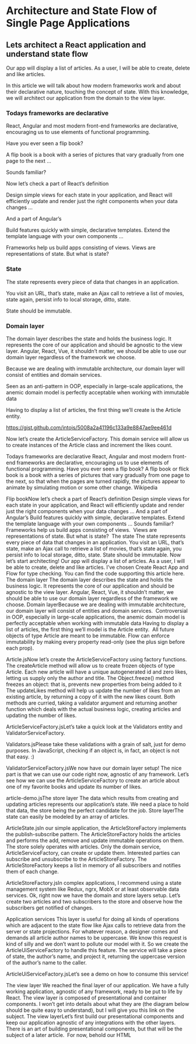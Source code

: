 # Architecture and State Flow of Single Page Applications

## Lets architect a React application and understand state flow

Our app will display a list of articles. As a user, I will be able to create, delete and like articles.

In this article we will talk about how modern frameworks work and about their declarative nature, touching the concept of state. With this knowledge, we will architect our application from the domain to the view layer.

### Todays frameworks are declarative

React, Angular and most modern front-end frameworks are declarative, encouraging us to use elements of functional programming.

Have you ever seen a flip book?

A flip book is a book with a series of pictures that vary gradually from one page to the next …

Sounds familiar?


Now let’s check a part of React’s definition

Design simple views for each state in your application, and React will efficiently update and render just the right components when your data changes …

And a part of Angular’s

Build features quickly with simple, declarative templates. Extend the template language with your own components …

Frameworks help us build apps consisting of views. Views are representations of state. But what is state? 

### State

The state represents every piece of data that changes in an application.

You visit an URL, that’s state, make an Ajax call to retrieve a list of movies, state again, persist info to local storage, ditto, state.

State should be immutable.

### Domain layer

The domain layer describes the state and holds the business logic. It represents the core of our application and should be agnostic to the view layer. Angular, React, Vue, it shouldn’t matter, we should be able to use our domain layer regardless of the framework we choose.

Because we are dealing with immutable architecture, our domain layer will consist of entities and domain services.

Seen as an anti-pattern in OOP, especially in large-scale applications, the anemic domain model is perfectly acceptable when working with immutable data

Having to display a list of articles, the first thing we’ll create is the Article entity.

https://gist.github.com/intojs/5008a2a41196c133a9e8847ae9ee461d

Now let’s create the ArticleServiceFactory. This domain service will allow us to create instances of the Article class and increment the likes count.





Todays frameworks are declarative
React, Angular and most modern front-end frameworks are declarative, encouraging us to use elements of functional programming.
Have you ever seen a flip book?
A flip book or flick book is a book with a series of pictures that vary gradually from one page to the next, so that when the pages are turned rapidly, the pictures appear to animate by simulating motion or some other change. Wikipedia



Flip bookNow let’s check a part of React’s definition
Design simple views for each state in your application, and React will efficiently update and render just the right components when your data changes …
And a part of Angular’s
Build features quickly with simple, declarative templates. Extend the template language with your own components …
Sounds familiar?
Frameworks help us build apps consisting of views. 
Views are representations of state.
But what is state? 
The state
The state represents every piece of data that changes in an application.
You visit an URL, that’s state, make an Ajax call to retrieve a list of movies, that’s state again, you persist info to local storage, ditto, state.
State should be immutable.
Now let’s start architecting!
Our app will display a list of articles. As a user, I will be able to create, delete and like articles.
I’ve chosen Create React App and Flow for type checking. You can find the code supporting this article here.
The domain layer
The domain layer describes the state and holds the business logic. It represents the core of our application and should be agnostic to the view layer. Angular, React, Vue, it shouldn’t matter, we should be able to use our domain layer regardless of the framework we choose.
Domain layerBecause we are dealing with immutable architecture, our domain layer will consist of entities and domain services. 
Controversial in OOP, especially in large-scale applications, the anemic domain model is perfectly acceptable when working with immutable data
Having to display a list of articles, the first thing we’ll model is the Article entity. 
All future objects of type Article are meant to be immutable. Flow can enforce immutability by making every property read-only (see the plus sign before each prop).



Article.jsNow let’s create the ArticleServiceFactory using factory functions.
The createArticle method will allow us to create frozen objects of type Article. Each new article will have a unique autogenerated id and zero likes, letting us supply only the author and title.
The Object.freeze() method freezes an object: that is, prevents new properties from being added to it
The updateLikes method will help us update the number of likes from an existing article, by returning a copy of it with the new likes count.
Both methods are curried, taking a validator argument and returning another function which deals with the actual business logic, creating articles and updating the number of likes.



ArticleServiceFactory.jsLet’s take a quick look at the Validators entity and ValidatorServiceFactory.



Validators.jsPlease take these validations with a grain of salt, just for demo purposes. In JavaScript, checking if an object is, in fact, an object is not that easy. :)



ValidatorServiceFactory.jsWe now have our domain layer setup!
The nice part is that we can use our code right now, agnostic of any framework.
Let’s see how we can use the ArticleServiceFactory to create an article about one of my favorite books and update its number of likes.



article-demo.jsThe store layer
The data which results from creating and updating articles represents our application’s state.
We need a place to hold that data, the store being the perfect candidate for the job.
Store layerThe state can easily be modeled by an array of articles.



ArticleState.jsIn our simple application, the ArticleStoreFactory implements the publish-subscribe pattern.
The ArticleStoreFactory holds the articles and performs the add, remove and update immutable operations on them.
The store solely operates with articles. Only the domain service, ArticleServiceFactory, can create or update them.
Interested parties can subscribe and unsubscribe to the ArticleStoreFactory.
The ArticleStoreFactory keeps a list in memory of all subscribers and notifies them of each change.



ArticleStoreFactory.jsIn complex applications, I recommend using a state management system like Redux, ngrx, MobX or at least observable data services.
Ok, right now we have the domain and store layers setup.
Let’s create two articles and two subscribers to the store and observe how the subscribers get notified of changes.



Application services
This layer is useful for doing all kinds of operations which are adjacent to the state flow like Ajax calls to retrieve data from the server or state projections.
For whatever reason, a designer comes and demands all article author names to be uppercase.
We know this request is kind of silly and we don’t want to pollute our model with it. So we create the ArticleUiServiceFactory to handle this feature.
The service will take a piece of state, the author’s name, and project it, returning the uppercase version of the author’s name to the caller.



ArticleUiServiceFactory.jsLet’s see a demo on how to consume this service!



The view layer
We reached the final layer of our application. We have a fully working application, agnostic of any framework, ready to be put to life by React.
The view layer is composed of presentational and container components.
I won’t get into details about what they are (the diagram below should be quite easy to understand), but I will give you this link on the subject.
The view layerLet’s first build our presentational components and keep our application agnostic of any integrations with the other layers.
There is an art of building presentational components, but that will be the subject of a later article. 
For now, behold our HTML
